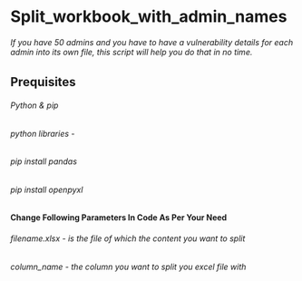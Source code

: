 # Split_workbook_with_admin_names
###### If you have 50 admins and you have to have a vulnerability details for each admin into its own file, this script will help you do that in no time.

## Prequisites 
###### Python & pip
###### python libraries - 
###### pip install pandas
###### pip install openpyxl

#### Change Following Parameters In Code As Per Your Need
###### filename.xlsx - is the file of which the content you want to split
###### column_name - the column you want to split you excel file with
